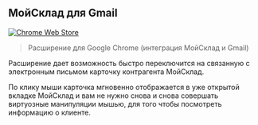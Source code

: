 МойСклад для Gmail
------------------

[![Chrome Web Store](https://img.shields.io/chrome-web-store/v/bcidpaaneokgncanpklfcbohljijjofn.svg?maxAge=2592000&style=flat-square)](https://chrome.google.com/webstore/detail/мойсклад-для-gmail/bcidpaaneokgncanpklfcbohljijjofn)

> Расширение для Google Chrome (интеграция МойСклад и Gmail)


Расширение дает возможность быстро переключится на связанную с электронным письмом карточку контрагента МойСклад.

По клику мыши карточка мгновенно отображается в уже открытой вкладке МойСклад и вам не нужно снова и снова совершать виртуозные манипуляции мышью, для того чтобы посмотреть информацию о клиенте.